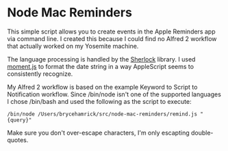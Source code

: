 # Node Mac Reminders
This simple script allows you to create events in the Apple Reminders app via command line. I created this because I could find no Alfred 2 workflow that actually worked on my Yosemite machine.

The language processing is handled by the [Sherlock](https://github.com/Tabule/Sherlock) library. I used [moment.js](https://github.com/moment/moment/) to format the date string in a way AppleScript seems to consistently recognize.

My Alfred 2 workflow is based on the example Keyword to Script to Notification workflow. Since /bin/node isn't one of the supported languages I chose /bin/bash and used the following as the script to execute:

`/bin/node /Users/brycehamrick/src/node-mac-reminders/remind.js "{query}"`

Make sure you don't over-escape characters, I'm only escapting double-quotes.
